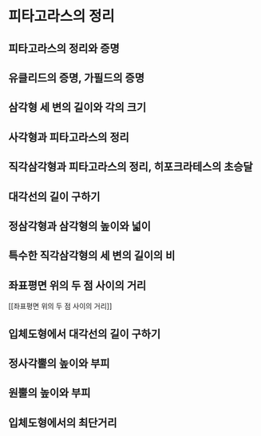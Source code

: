 # 피타고라스의 정리

## 피타고라스의 정리와 증명

## 유클리드의 증명, 가필드의 증명

## 삼각형 세 변의 길이와 각의 크기

## 사각형과 피타고라스의 정리

## 직각삼각형과 피타고라스의 정리, 히포크라테스의 초승달

## 대각선의 길이 구하기

## 정삼각형과 삼각형의 높이와 넓이

## 특수한 직각삼각형의 세 변의 길이의 비

## 좌표평면 위의 두 점 사이의 거리

[[좌표평면 위의 두 점 사이의 거리]]

## 입체도형에서 대각선의 길이 구하기

## 정사각뿔의 높이와 부피

## 원뿔의 높이와 부피

## 입체도형에서의 최단거리
